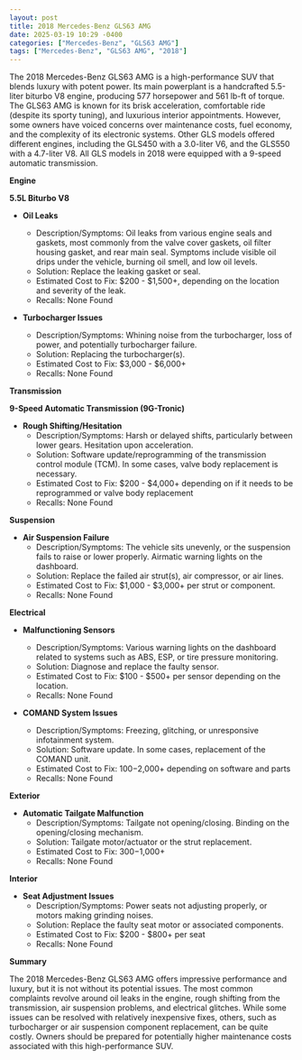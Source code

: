 ```yaml
---
layout: post
title: 2018 Mercedes-Benz GLS63 AMG
date: 2025-03-19 10:29 -0400
categories: ["Mercedes-Benz", "GLS63 AMG"]
tags: ["Mercedes-Benz", "GLS63 AMG", "2018"]
---
```

The 2018 Mercedes-Benz GLS63 AMG is a high-performance SUV that blends luxury with potent power. Its main powerplant is a handcrafted 5.5-liter biturbo V8 engine, producing 577 horsepower and 561 lb-ft of torque. The GLS63 AMG is known for its brisk acceleration, comfortable ride (despite its sporty tuning), and luxurious interior appointments. However, some owners have voiced concerns over maintenance costs, fuel economy, and the complexity of its electronic systems. Other GLS models offered different engines, including the GLS450 with a 3.0-liter V6, and the GLS550 with a 4.7-liter V8. All GLS models in 2018 were equipped with a 9-speed automatic transmission.

**Engine**

**5.5L Biturbo V8**

*   **Oil Leaks**
    *   Description/Symptoms: Oil leaks from various engine seals and gaskets, most commonly from the valve cover gaskets, oil filter housing gasket, and rear main seal. Symptoms include visible oil drips under the vehicle, burning oil smell, and low oil levels.
    *   Solution: Replace the leaking gasket or seal.
    *   Estimated Cost to Fix: $200 - $1,500+, depending on the location and severity of the leak.
    *   Recalls: None Found

*   **Turbocharger Issues**
    *   Description/Symptoms: Whining noise from the turbocharger, loss of power, and potentially turbocharger failure.
    *   Solution: Replacing the turbocharger(s).
    *   Estimated Cost to Fix: $3,000 - $6,000+
    *   Recalls: None Found

**Transmission**

**9-Speed Automatic Transmission (9G-Tronic)**

*   **Rough Shifting/Hesitation**
    *   Description/Symptoms: Harsh or delayed shifts, particularly between lower gears. Hesitation upon acceleration.
    *   Solution: Software update/reprogramming of the transmission control module (TCM). In some cases, valve body replacement is necessary.
    *   Estimated Cost to Fix: $200 - $4,000+ depending on if it needs to be reprogrammed or valve body replacement
    *   Recalls: None Found

**Suspension**

*   **Air Suspension Failure**
    *   Description/Symptoms: The vehicle sits unevenly, or the suspension fails to raise or lower properly. Airmatic warning lights on the dashboard.
    *   Solution: Replace the failed air strut(s), air compressor, or air lines.
    *   Estimated Cost to Fix: $1,000 - $3,000+ per strut or component.
    *   Recalls: None Found

**Electrical**

*   **Malfunctioning Sensors**
    *   Description/Symptoms: Various warning lights on the dashboard related to systems such as ABS, ESP, or tire pressure monitoring.
    *   Solution: Diagnose and replace the faulty sensor.
    *   Estimated Cost to Fix: $100 - $500+ per sensor depending on the location.
    *   Recalls: None Found

*   **COMAND System Issues**
    *   Description/Symptoms: Freezing, glitching, or unresponsive infotainment system.
    *   Solution: Software update. In some cases, replacement of the COMAND unit.
    *   Estimated Cost to Fix: $100-$2,000+ depending on software and parts
    *   Recalls: None Found

**Exterior**

*   **Automatic Tailgate Malfunction**
    *   Description/Symptoms: Tailgate not opening/closing. Binding on the opening/closing mechanism.
    *   Solution: Tailgate motor/actuator or the strut replacement.
    *   Estimated Cost to Fix: $300-$1,000+
    *   Recalls: None Found

**Interior**

*   **Seat Adjustment Issues**
    *   Description/Symptoms: Power seats not adjusting properly, or motors making grinding noises.
    *   Solution: Replace the faulty seat motor or associated components.
    *   Estimated Cost to Fix: $200 - $800+ per seat
    *   Recalls: None Found

**Summary**

The 2018 Mercedes-Benz GLS63 AMG offers impressive performance and luxury, but it is not without its potential issues. The most common complaints revolve around oil leaks in the engine, rough shifting from the transmission, air suspension problems, and electrical glitches. While some issues can be resolved with relatively inexpensive fixes, others, such as turbocharger or air suspension component replacement, can be quite costly. Owners should be prepared for potentially higher maintenance costs associated with this high-performance SUV.

